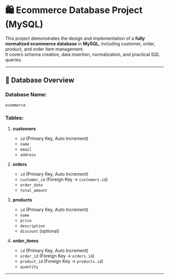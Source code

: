 # 🛍️ Ecommerce Database Project (MySQL)

This project demonstrates the design and implementation of a **fully normalized ecommerce database** in **MySQL**, including customer, order, product, and order item management.  
It covers schema creation, data insertion, normalization, and practical SQL queries.

---

## 📘 Database Overview

### Database Name:
`ecommerce`

### Tables:
1. **customers**
   - `id` (Primary Key, Auto Increment)
   - `name`
   - `email`
   - `address`

2. **orders**
   - `id` (Primary Key, Auto Increment)
   - `customer_id` (Foreign Key → `customers.id`)
   - `order_date`
   - `total_amount`

3. **products**
   - `id` (Primary Key, Auto Increment)
   - `name`
   - `price`
   - `description`
   - `discount` (optional)

4. **order_items**
   - `id` (Primary Key, Auto Increment)
   - `order_id` (Foreign Key → `orders.id`)
   - `product_id` (Foreign Key → `products.id`)
   - `quantity`

---


